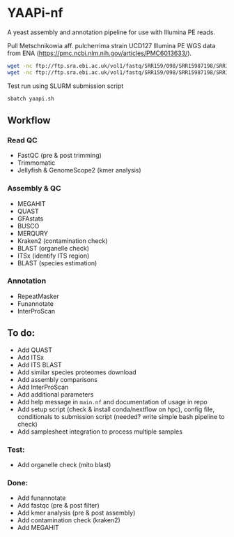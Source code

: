 # YAAPi-nf
A yeast assembly and annotation pipeline for use with Illumina PE reads.

Pull Metschnikowia aff. pulcherrima strain UCD127 Illumina PE WGS data from ENA (https://pmc.ncbi.nlm.nih.gov/articles/PMC6013633/).
```bash
wget -nc ftp://ftp.sra.ebi.ac.uk/vol1/fastq/SRR159/098/SRR15987198/SRR15987198_2.fastq.gz
wget -nc ftp://ftp.sra.ebi.ac.uk/vol1/fastq/SRR159/098/SRR15987198/SRR15987198_1.fastq.gz
```

Test run using SLURM submission script
```bash
sbatch yaapi.sh
```

## Workflow

### Read QC
- FastQC (pre & post trimming)
- Trimmomatic
- Jellyfish & GenomeScope2 (kmer analysis)

### Assembly & QC
- MEGAHIT
- QUAST
- GFAstats
- BUSCO
- MERQURY
- Kraken2 (contamination check)
- BLAST (organelle check)
- ITSx (identify ITS region)
- BLAST (species estimation)

### Annotation
- RepeatMasker
- Funannotate
- InterProScan

## To do:
- Add QUAST
- Add ITSx
- Add ITS BLAST
- Add similar species proteomes download
- Add assembly comparisons
- Add InterProScan
- Add additional parameters
- Add help message in `main.nf` and documentation of usage in repo
- Add setup script (check & install conda/nextflow on hpc), config file, conditionals to submission script (needed? write simple bash pipeline to check)
- Add samplesheet integration to process multiple samples

### Test:
- Add organelle check (mito blast)

### Done:
- Add funannotate
- Add fastqc (pre & post filter)
- Add kmer analysis (pre & post assembly)
- Add contamination check (kraken2)
- Add MEGAHIT
